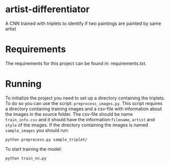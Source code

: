 # artist-differentiator
A CNN trained with triplets to identify if two paintings are painted by same artist
# Requirements
The requirements for this project can be found in: requirements.txt.
# Running
To initialize the project you need to set up a directory containing the triplets. To do so you can use the script: `preprocess_images.py`. 
This script requires a directory contaning training images and a csv-file with information about the images in the source folder. The csv-file should be name `train_info.csv` and it should have the information:`filename`, `artist` and `style` of the images. If the directory containing the images is named `sample_images` you should run:

`python preprocess.py sample_triplet/`

To start training the model:

`python train_nn.py`
